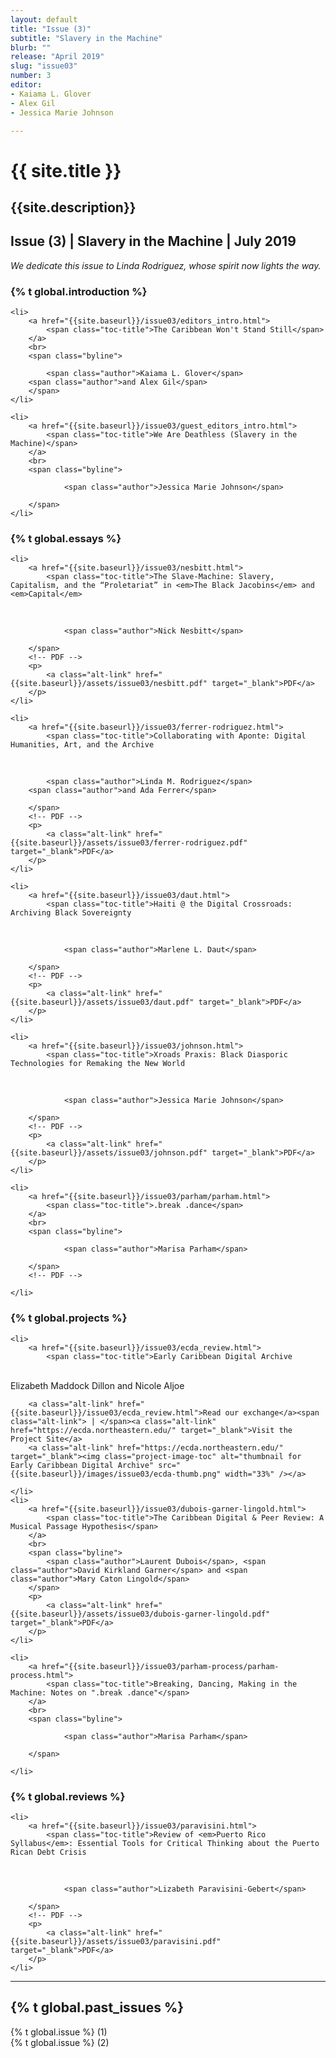 ```yaml
---
layout: default
title: "Issue (3)"
subtitle: "Slavery in the Machine"
blurb: ""
release: "April 2019"
slug: "issue03"
number: 3
editor: 
- Kaiama L. Glover
- Alex Gil
- Jessica Marie Johnson

---
```


<h1 class="journal-title">{{ site.title }}</h1>
<h2 class="tagline">{{site.description}}</h2>


<h2>Issue (3) | Slavery in the Machine | July 2019</h2>

<p><em>We dedicate this issue to Linda Rodriguez, whose spirit now lights the way.</em></p>

<!-- Table of Contents -->
<div id="toc">

<!-- Introductory material -->

<ul>
    <h3>{% t global.introduction %}</h3>

    <li>
        <a href="{{site.baseurl}}/issue03/editors_intro.html">
            <span class="toc-title">The Caribbean Won't Stand Still</span>
        </a>
        <br>
        <span class="byline"> 

            <span class="author">Kaiama L. Glover</span>
        <span class="author">and Alex Gil</span>
        </span>
    </li>

    <li>
        <a href="{{site.baseurl}}/issue03/guest_editors_intro.html">
            <span class="toc-title">We Are Deathless (Slavery in the Machine)</span>
        </a>
        <br>
        <span class="byline"> 

                <span class="author">Jessica Marie Johnson</span>

        </span>
    </li>

</ul>

<ul>
    <h3>{% t global.essays %}</h3>

    <li>
        <a href="{{site.baseurl}}/issue03/nesbitt.html">
            <span class="toc-title">The Slave-Machine: Slavery, Capitalism, and the “Proletariat” in <em>The Black Jacobins</em> and <em>Capital</em>
</span>
        </a>
        <br>
        <span class="byline">

                <span class="author">Nick Nesbitt</span>

        </span>
        <!-- PDF -->
        <p>
            <a class="alt-link" href="{{site.baseurl}}/assets/issue03/nesbitt.pdf" target="_blank">PDF</a>
        </p>
    </li>

    <li>
        <a href="{{site.baseurl}}/issue03/ferrer-rodriguez.html">
            <span class="toc-title">Collaborating with Aponte: Digital Humanities, Art, and the Archive
</span>
        </a>
        <br>
        <span class="byline">

            <span class="author">Linda M. Rodriguez</span>
        <span class="author">and Ada Ferrer</span>

        </span>
        <!-- PDF -->
        <p>
            <a class="alt-link" href="{{site.baseurl}}/assets/issue03/ferrer-rodriguez.pdf" target="_blank">PDF</a>
        </p>
    </li>

    <li>
        <a href="{{site.baseurl}}/issue03/daut.html">
            <span class="toc-title">Haiti @ the Digital Crossroads: Archiving Black Sovereignty
</span>
        </a>
        <br>
        <span class="byline">

                <span class="author">Marlene L. Daut</span>

        </span>
        <!-- PDF -->
        <p>
            <a class="alt-link" href="{{site.baseurl}}/assets/issue03/daut.pdf" target="_blank">PDF</a>
        </p>
    </li>

    <li>
        <a href="{{site.baseurl}}/issue03/johnson.html">
            <span class="toc-title">Xroads Praxis: Black Diasporic Technologies for Remaking the New World
</span>
        </a>
        <br>
        <span class="byline">

                <span class="author">Jessica Marie Johnson</span>

        </span>
        <!-- PDF -->
        <p>
            <a class="alt-link" href="{{site.baseurl}}/assets/issue03/johnson.pdf" target="_blank">PDF</a>
        </p>
    </li>

    <li>
        <a href="{{site.baseurl}}/issue03/parham/parham.html">
            <span class="toc-title">.break .dance</span>
        </a>
        <br>
        <span class="byline">

                <span class="author">Marisa Parham</span>

        </span>
        <!-- PDF -->
<!--         <p>
            <a class="alt-link" href="{{site.baseurl}}/issue03/parham-intro.html">Brief Introduction and Instructions</a>
        </p> -->
    </li>

</ul>

<ul>
    <h3>{% t global.projects %}</h3>

    <li>
        <a href="{{site.baseurl}}/issue03/ecda_review.html">
            <span class="toc-title">Early Caribbean Digital Archive
</span>
        </a>
        <br>
        <span class="byline"><span class="author">Elizabeth Maddock Dillon</span>
        <span class="author">and Nicole Aljoe</span></span>
        <br>

        <a class="alt-link" href="{{site.baseurl}}/issue03/ecda_review.html">Read our exchange</a><span class="alt-link"> | </span><a class="alt-link" href="https://ecda.northeastern.edu/" target="_blank">Visit the Project Site</a>
        <a class="alt-link" href="https://ecda.northeastern.edu/" target="_blank"><img class="project-image-toc" alt="thumbnail for Early Caribbean Digital Archive" src="{{site.baseurl}}/images/issue03/ecda-thumb.png" width="33%" /></a>

    </li>
    <li>
        <a href="{{site.baseurl}}/issue03/dubois-garner-lingold.html">
            <span class="toc-title">The Caribbean Digital & Peer Review: A Musical Passage Hypothesis</span>
        </a>
        <br>
        <span class="byline">
            <span class="author">Laurent Dubois</span>, <span class="author">David Kirkland Garner</span> and <span class="author">Mary Caton Lingold</span>
        </span>
        <p>
            <a class="alt-link" href="{{site.baseurl}}/assets/issue03/dubois-garner-lingold.pdf" target="_blank">PDF</a>
        </p>
    </li>

    <li>
        <a href="{{site.baseurl}}/issue03/parham-process/parham-process.html">
            <span class="toc-title">Breaking, Dancing, Making in the Machine: Notes on ".break .dance"</span>
        </a>
        <br>
        <span class="byline">

                <span class="author">Marisa Parham</span>

        </span>

    </li>

</ul>

<ul>
    <h3>{% t global.reviews %}</h3>

    <li>
        <a href="{{site.baseurl}}/issue03/paravisini.html">
            <span class="toc-title">Review of <em>Puerto Rico Syllabus</em>: Essential Tools for Critical Thinking about the Puerto Rican Debt Crisis
</span>
        </a>
        <br>
        <span class="byline">

                <span class="author">Lizabeth Paravisini-Gebert</span>

        </span>
        <!-- PDF -->
        <p>
            <a class="alt-link" href="{{site.baseurl}}/assets/issue03/paravisini.pdf" target="_blank">PDF</a>
        </p>
    </li>

</ul>

<hr>

<h2>{% t global.past_issues %}</h2>
<ul>
    <li class="toc-title"><a href="{{ site.baseurl }}/issue01.html">{% t global.issue %} (1)</a></li>
    <li class="toc-title"><a href="{{ site.baseurl }}/issue02.html">{% t global.issue %} (2)</a></li>
</ul>